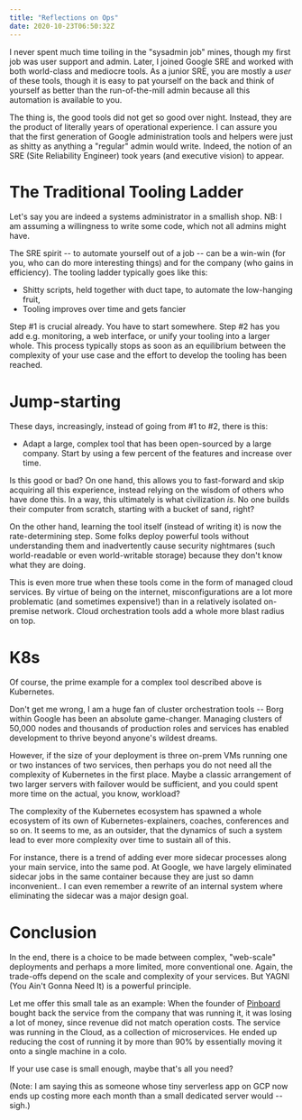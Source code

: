```yaml
---
title: "Reflections on Ops"
date: 2020-10-23T06:50:32Z
---
```


I never spent much time toiling in the "sysadmin job" mines, though my first
job was user support and admin. Later, I joined Google SRE and worked with
both world-class and mediocre tools. As a junior SRE, you are mostly a *user*
of these tools, though it is easy to pat yourself on the back and think of
yourself as better than the run-of-the-mill admin because all this automation
is available to you.

The thing is, the good tools did not get so good over night. Instead, they are
the product of literally years of operational experience. I can assure you
that the first generation of Google administration tools and helpers were just
as shitty as anything a "regular" admin would write. Indeed, the notion of an
SRE (Site Reliability Engineer) took years (and executive vision) to appear.

# The Traditional Tooling Ladder

Let's say you are indeed a systems administrator in a smallish shop. NB: I am
assuming a willingness to write some code, which not all admins might have.

The SRE spirit -- to automate yourself out of a job -- can be a win-win (for
you, who can do more interesting things) and for the company (who gains in
efficiency).  The tooling ladder typically goes like this:

 - Shitty scripts, held together with duct tape, to automate the low-hanging
   fruit,
 - Tooling improves over time and gets fancier

Step #1 is crucial already. You have to start somewhere. Step #2 has you add
e.g. monitoring, a web interface, or unify your tooling into a larger whole.
This process typically stops as soon as an equilibrium between the complexity
of your use case and the effort to develop the tooling has been reached.

# Jump-starting

These days, increasingly, instead of going from #1 to #2, there is this:

 - Adapt a large, complex tool that has been open-sourced by a large company.
   Start by using a few percent of the features and increase over time.

Is this good or bad? On one hand, this allows you to fast-forward and skip
acquiring all this experience, instead relying on the wisdom of others who
have done this. In a way, this ultimately is what civilization *is*. No one
builds their computer from scratch, starting with a bucket of sand, right?

On the other hand, learning the tool itself (instead of writing it) is now the
rate-determining step. Some folks deploy powerful tools without understanding
them and inadvertently cause security nightmares (such world-readable or even
world-writable storage) because they don't know what they are doing.

This is even more true when these tools come in the form of managed cloud
services. By virtue of being on the internet, misconfigurations are a lot more
problematic (and sometimes expensive!) than in a relatively isolated
on-premise network. Cloud orchestration tools add a whole more blast radius on
top. 

# K8s

Of course, the prime example for a complex tool described above is Kubernetes.

Don't get me wrong, I am a huge fan of cluster orchestration tools -- Borg
within Google has been an absolute game-changer. Managing clusters of 50,000
nodes and thousands of production roles and services has enabled development
to thrive beyond anyone's wildest dreams.

However, if the size of your deployment is three on-prem VMs running one or
two instances of two services, then perhaps you do not need all the complexity
of Kubernetes in the first place. Maybe a classic arrangement of two larger
servers with failover would be sufficient, and you could spent more time on
the actual, you know, workload?

The complexity of the Kubernetes ecosystem has spawned a whole ecosystem of
its own of Kubernetes-explainers, coaches, conferences and so on. It seems to
me, as an outsider, that the dynamics of such a system lead to ever more
complexity over time to sustain all of this.

For instance, there is a trend of adding ever more sidecar processes along
your main service, into the same pod. At Google, we have largely eliminated
sidecar jobs in the same container because they are just so damn
inconvenient.. I can even remember a rewrite of an internal system where
eliminating the sidecar was a major design goal.

# Conclusion

In the end, there is a choice to be made between complex, "web-scale"
deployments and perhaps a more limited, more conventional one. Again, the
trade-offs depend on the scale and complexity of your services. But YAGNI (You
Ain't Gonna Need It) is a powerful principle.

Let me offer this small tale as an example: When the founder of [Pinboard]
bought back the service from the company that was running it, it was losing a
lot of money, since revenue did not match operation costs. The service was
running in the Cloud, as a collection of microservices. He ended up reducing
the cost of running it by more than 90% by essentially moving it onto a single
machine in a colo.

If your use case is small enough, maybe that's all you need?

(Note: I am saying this as someone whose tiny serverless app on GCP now ends
up costing more each month than a small dedicated server would -- sigh.)


[Pinboard]: https://pinboard.in/
